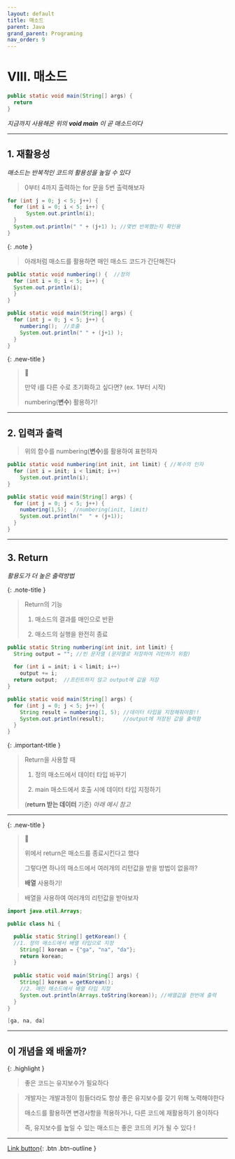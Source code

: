 ```yaml
---
layout: default
title: 매소드
parent: Java
grand_parent: Programing
nav_order: 9
---
```


# VIII. 매소드

```java
public static void main(String[] args) {
  return
}
```

_지금까지 사용해온 위의 **void main** 이 곧 매소드이다_

---

## 1. 재활용성

_매소드는 반복적인 코드의 활용성을 높일 수 있다_

> 0부터 4까지 출력하는 for 문을 5번 출력해보자

```java
for (int j = 0; j < 5; j++) {
  for (int i = 0; i < 5; i++) {
	  System.out.println(i);
  }
  System.out.println(" " + (j+1) ); //몇번 반복했는지 확인용
}
```

{: .note }
> 아래처럼 매소드를 활용하면 매인 매소드 코드가 간단해진다

```java
public static void numbering() {  //정의
  for (int i = 0; i < 5; i++) {
  System.out.println(i);
  }
}

public static void main(String[] args) {
  for (int j = 0; j < 5; j++) {
    numbering();  //호출
    System.out.println(" " + (j+1) );
  }
}
```

{: .new-title }
> 🧐
>
> 만약 i를 다른 수로 초기화하고 싶다면? (ex. 1부터 시작)
>
> numbering(**변수**) 활용하기!

---

## 2. 입력과 출력

> 위의 함수를 numbering(**변수**)를 활용하여 표현하자

```java
public static void numbering(int init, int limit) { //복수의 인자
  for (int i = init; i < limit; i++)
    System.out.println(i);
}

public static void main(String[] args) {  
  for (int j = 0; j < 5; j++) {
    numbering(1,5);  //numbering(init, limit)
    System.out.println("  " + (j+1));
  }
}
```


---

## 3. Return
_활용도가 더 높은 출력방법_

{: .note-title }
> Return의 기능
>
> 1. 매소드의 결과를 매인으로 반환
>
> 2. 매소드의 실행을 완전히 종료

>

```java
public static String numbering(int init, int limit) { 
  String output = ""; //빈 문자열 (문자열로 저장하여 리턴하기 위함)
	
  for (int i = init; i < limit; i++)
    output += i;
  return output;  //프린트하지 않고 output에 값을 저장
}

public static void main(String[] args) {
  for (int j = 0; j < 5; j++) {
    String result = numbering(1, 5); //데이터 타입을 지정해줘야함!!
    System.out.println(result);      //output에 저장된 값을 출력함
  }
}
```

{: .important-title }
> Return을 사용할 때
>
> 1. 정의 매소드에서 데이터 타입 바꾸기 
>
> 2. main 매소드에서 호출 시에 데이터 타입 지정하기
>
> (**return 받는 데이터** 기준) _아래 예시 참고_

---

{: .new-title }
> 🤔
>
> 위에서 return은 매소드를 종료시킨다고 했다
>
> 그렇다면 하나의 매소드에서 여러개의 리턴값을 받을 방법이 없을까?
>
> **배열** 사용하기!


> 배열을 사용하여 여러개의 리턴값을 받아보자

```java
import java.util.Arrays;

public class hi {

  public static String[] getKorean() { 
  //1. 정의 매소드에서 배열 타입으로 지정
    String[] korean = {"ga", "na", "da"};
    return korean;
  }
  
  public static void main(String[] args) {
    String[] korean = getKorean(); 
    //2. 매인 매소드에서 배열 타입 지정
    System.out.println(Arrays.toString(korean)); //배열값을 한번에 출력
  }
}
```

```java
[ga, na, da]
```

---

## **이 개념을 왜 배울까?**

{: .highlight }
> 좋은 코드는 유지보수가 필요하다

> 개발자는 개발과정이 힘들더라도 항상 좋은 유지보수를 갖기 위해 노력해야한다
>
> 매소드를 활용하면 변경사항을 적용하거나, 다른 코드에 재활용하기 용이하다
>
> 즉, 유지보수를 높일 수 있는 매소드는 좋은 코드의 키가 될 수 있다 !

---

[Link button](https://opentutorials.org/course/1223/5369){: .btn .btn-outline }